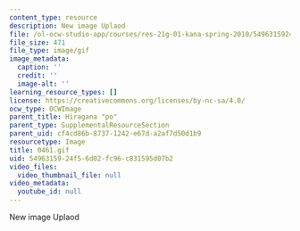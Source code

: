 ```yaml
---
content_type: resource
description: New image Uplaod
file: /ol-ocw-studio-app/courses/res-21g-01-kana-spring-2010/5496315924f56d02fc96c831595d07b2_0461.gif
file_size: 471
file_type: image/gif
image_metadata:
  caption: ''
  credit: ''
  image-alt: ''
learning_resource_types: []
license: https://creativecommons.org/licenses/by-nc-sa/4.0/
ocw_type: OCWImage
parent_title: Hiragana "po"
parent_type: SupplementalResourceSection
parent_uid: cf4cd86b-8737-1242-e67d-a2af7d50d1b9
resourcetype: Image
title: 0461.gif
uid: 54963159-24f5-6d02-fc96-c831595d07b2
video_files:
  video_thumbnail_file: null
video_metadata:
  youtube_id: null
---
```

New image Uplaod